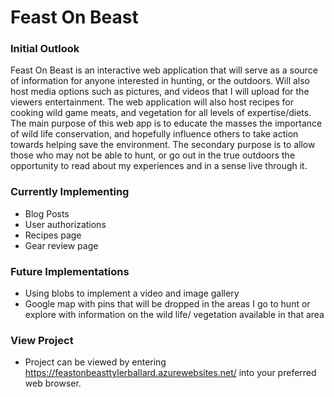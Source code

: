 # Feast On Beast

<h3>Initial Outlook</h3>

Feast On Beast is an interactive web application that will serve as a source of information for anyone interested in hunting, or the outdoors. Will also host media options such as pictures, and videos that I will upload for the viewers entertainment.  The web application will also host recipes for cooking wild game meats, and vegetation for all levels of expertise/diets. The main purpose of this web app is to educate the masses the importance of wild life conservation, and hopefully influence others to take action towards helping save the environment. The secondary purpose is to allow those who may not be able to hunt, or go out in the true outdoors the opportunity to read about my experiences and in a sense live through it.

<h3>Currently Implementing</h3>

- Blog Posts
- User authorizations
- Recipes page
- Gear review page

<h3>Future Implementations</h3>

- Using blobs to implement a video and image gallery
- Google map with pins that will be dropped in the areas I go to hunt or explore with information on the wild life/ vegetation available in that area

<h3>View Project</h3>

- Project can be viewed by entering https://feastonbeasttylerballard.azurewebsites.net/ into your preferred web browser. 
